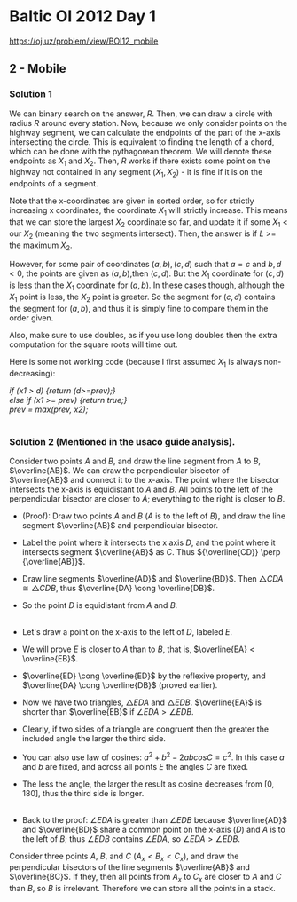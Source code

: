 # Baltic OI 2012 Day 1
https://oj.uz/problem/view/BOI12_mobile

## 2 - Mobile

### Solution 1

We can binary search on the answer, $R$. Then, we can draw a circle with radius $R$ around every station.
Now, because we only consider points on the highway segment, we can calculate the endpoints of the part of the x-axis intersecting the circle.
This is equivalent to finding the length of a chord, which can be done with the pythagorean theorem.
We will denote these endpoints as $X_1$ and $X_2$.
Then, $R$ works if there exists some point on the highway not contained in any segment $(X_1,X_2)$ - it is fine if it is on the endpoints of a segment.

Note that the x-coordinates are given in sorted order, so for strictly increasing x coordinates, the coordinate $X_1$ will strictly increase.
This means that we can store the largest $X_2$ coordinate so far, and update it if some $X_1$ < our $X_2$ (meaning the two segments intersect). Then, the answer is if $L$ >= the maximum $X_2$.

However, for some pair of coordinates $(a,b),(c,d)$ such that $a = c$ and $b,d < 0$, the points are given as $(a,b)$,then $(c,d)$.
But the $X_1$ coordinate for $(c,d)$ is less than the $X_1$ coordinate for $(a,b)$. In these cases though, although the $X_1$ point is less, the $X_2$ point is greater.
So the segment for $(c,d)$ contains the segment for $(a,b)$, and thus it is simply fine to compare them in the order given.

Also, make sure to use doubles, as if you use long doubles then the extra computation for the square roots will time out.

Here is some not working code (because I first assumed $X_1$ is always non-decreasing):

<i>
if (x1 > d) {return (d>=prev);}<br>
else if (x1 >= prev) {return true;}<br>
prev = max(prev, x2);<br>
</i><br>

### Solution 2 (Mentioned in the usaco guide analysis).
Consider two points $A$ and $B$, and draw the line segment from $A$ to $B$, $\overline{AB}$. We can draw the perpendicular bisector of $\overline{AB}$ and connect it to the x-axis.
The point where the bisector intersects the x-axis is equidistant to $A$ and $B$. All points to the left of the perpendicular bisector are closer to $A$; everything to the right is closer to $B$. 
 - (Proof): Draw two points $A$ and $B$ ($A$ is to the left of $B$), and draw the line segment $\overline{AB}$ and perpendicular bisector.
 - Label the point where it intersects the x axis $D$, and the point where it intersects segment $\overline{AB}$ as $C$. Thus ${\overline{CD}} \perp {\overline{AB}}$.
 - Draw line segments $\overline{AD}$ and $\overline{BD}$. Then ${\triangle{CDA}} \cong {\triangle{CDB}}$, thus $\overline{DA} \cong \overline{DB}$.
 - So the point $D$ is equidistant from $A$ and $B$.<br><br>

 - Let's draw a point on the x-axis to the left of $D$, labeled $E$. 
 - We will prove $E$ is closer to $A$ than to $B$, that is, $\overline{EA} < \overline{EB}$.
 - $\overline{ED} \cong \overline{ED}$ by the reflexive property, and $\overline{DA} \cong \overline{DB}$ (proved earlier). 
 - Now we have two triangles, $\triangle EDA$ and $\triangle EDB$. $\overline{EA}$ is shorter than $\overline{EB}$ if ${\angle EDA} > {\angle EDB}$.
 - Clearly, if two sides of a triangle are congruent then the greater the included angle the larger the third side.
 - You can also use law of cosines: $a^2 + b^2 - 2abcosC = c^2.$ In this case $a$ and $b$ are fixed, and across all points $E$ the angles $C$ are fixed.
 - The less the angle, the larger the result as cosine decreases from $[0,180]$, thus the third side is longer.<br><br>

 - Back to the proof: $\angle EDA$ is greater than $\angle EDB$ because $\overline{AD}$ and $\overline{BD}$ share a common point on the x-axis ($D$) and $A$ is to the left of $B$; thus $\angle EDB$ contains $\angle EDA$, so ${\angle EDA} > {\angle EDB}$.

Consider three points $A$, $B$, and $C$ ($A_x<B_x<C_x$), and draw the perpendicular bisectors of the line segments $\overline{AB}$ and $\overline{BC}$.
If they, then all points from $A_x$ to $C_x$ are closer to $A$ and $C$ than $B$, so $B$ is irrelevant.
Therefore we can store all the points in a stack.